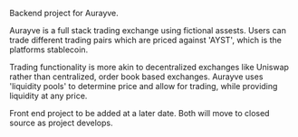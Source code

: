 Backend project for Aurayve.

Aurayve is a full stack trading exchange using fictional assests.  Users can trade different trading pairs which are priced against 'AYST', which is the platforms stablecoin.

Trading functionality is more akin to decentralized exchanges like Uniswap rather than centralized, order book based exchanges.  Aurayve uses 'liquidity pools' to determine price and allow for trading, while providing liquidity at any price.

Front end project to be added at a later date.  Both will move to closed source as project develops.
